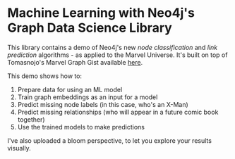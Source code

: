# Machine Learning with Neo4j's Graph Data Science Library

This library contains a demo of Neo4j's new *node classification* and *link prediction* algorithms - as applied to the Marvel Universe. It's built on top of Tomasnojo's Marvel Graph Gist available [here](https://gist.github.com/tomasonjo/fbc6d617c3f6476a3a825b5dd22fd29a). 

This demo shows how to:
1) Prepare data for using an ML model
2) Train graph embeddings as an input for a model
3) Predict missing node labels (in this case, who's an X-Man)
4) Predict missing relationships (who will appear in a future comic book together)
5) Use the trained models to make predictions

I've also uploaded a bloom perspective, to let you explore your results visually.

